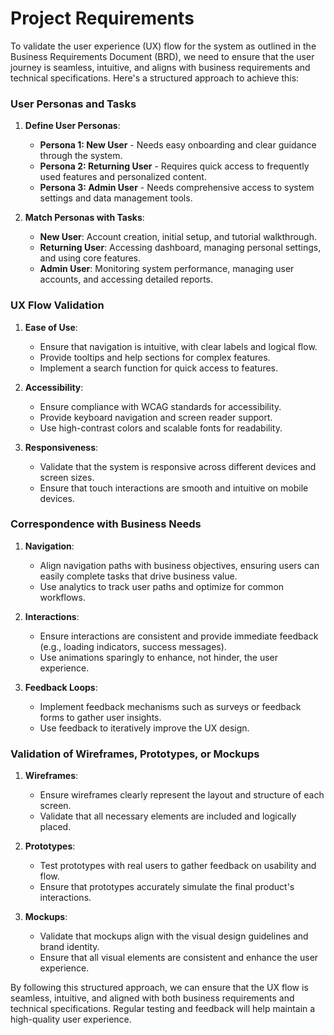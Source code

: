 # Project Requirements

To validate the user experience (UX) flow for the system as outlined in the Business Requirements Document (BRD), we need to ensure that the user journey is seamless, intuitive, and aligns with business requirements and technical specifications. Here's a structured approach to achieve this:

### User Personas and Tasks

1. **Define User Personas**:
   - **Persona 1: New User** - Needs easy onboarding and clear guidance through the system.
   - **Persona 2: Returning User** - Requires quick access to frequently used features and personalized content.
   - **Persona 3: Admin User** - Needs comprehensive access to system settings and data management tools.

2. **Match Personas with Tasks**:
   - **New User**: Account creation, initial setup, and tutorial walkthrough.
   - **Returning User**: Accessing dashboard, managing personal settings, and using core features.
   - **Admin User**: Monitoring system performance, managing user accounts, and accessing detailed reports.

### UX Flow Validation

1. **Ease of Use**:
   - Ensure that navigation is intuitive, with clear labels and logical flow.
   - Provide tooltips and help sections for complex features.
   - Implement a search function for quick access to features.

2. **Accessibility**:
   - Ensure compliance with WCAG standards for accessibility.
   - Provide keyboard navigation and screen reader support.
   - Use high-contrast colors and scalable fonts for readability.

3. **Responsiveness**:
   - Validate that the system is responsive across different devices and screen sizes.
   - Ensure that touch interactions are smooth and intuitive on mobile devices.

### Correspondence with Business Needs

1. **Navigation**:
   - Align navigation paths with business objectives, ensuring users can easily complete tasks that drive business value.
   - Use analytics to track user paths and optimize for common workflows.

2. **Interactions**:
   - Ensure interactions are consistent and provide immediate feedback (e.g., loading indicators, success messages).
   - Use animations sparingly to enhance, not hinder, the user experience.

3. **Feedback Loops**:
   - Implement feedback mechanisms such as surveys or feedback forms to gather user insights.
   - Use feedback to iteratively improve the UX design.

### Validation of Wireframes, Prototypes, or Mockups

1. **Wireframes**:
   - Ensure wireframes clearly represent the layout and structure of each screen.
   - Validate that all necessary elements are included and logically placed.

2. **Prototypes**:
   - Test prototypes with real users to gather feedback on usability and flow.
   - Ensure that prototypes accurately simulate the final product's interactions.

3. **Mockups**:
   - Validate that mockups align with the visual design guidelines and brand identity.
   - Ensure that all visual elements are consistent and enhance the user experience.

By following this structured approach, we can ensure that the UX flow is seamless, intuitive, and aligned with both business requirements and technical specifications. Regular testing and feedback will help maintain a high-quality user experience.